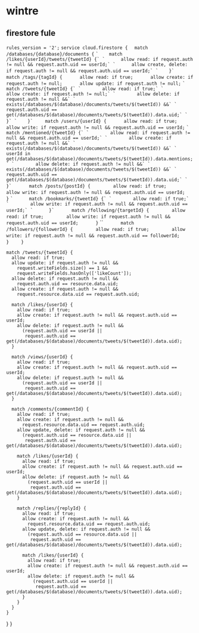 # wintre

## firestore fule

`rules_version = '2';`
`service cloud.firestore {`
`  match /databases/{database}/documents {`
``
`    match /likes/{userId}/tweets/{tweetId} {`
`      allow read: if request.auth != null && request.auth.uid == userId;`
`      allow create, delete: if request.auth != null && request.auth.uid == userId;`
`    }`
``
`    match /tags/{tagId} {`
`      allow read: if true;`
`      allow create: if request.auth != null;`
`      allow update: if request.auth != null;`
``
`      match /tweets/{tweetId} {`
`        allow read: if true;`
`        allow create: if request.auth != null;`
`        allow delete: if request.auth != null &&`
`          exists(/databases/$(database)/documents/tweets/$(tweetId)) &&`
`          request.auth.uid == get(/databases/$(database)/documents/tweets/$(tweetId)).data.uid;`
`      }`
`    }`
``
`    match /users/{userId} {`
`      allow read: if true;`
`      allow write: if request.auth != null && request.auth.uid == userId;`
``
`      match /mentioned/{tweetId} {`
`        allow read: if request.auth != null && request.auth.uid == userId;`
`        allow create: if request.auth != null &&`
`          exists(/databases/$(database)/documents/tweets/$(tweetId)) &&`
`          userId in get(/databases/$(database)/documents/tweets/$(tweetId)).data.mentions;`
`        allow delete: if request.auth != null &&`
`          exists(/databases/$(database)/documents/tweets/$(tweetId)) &&`
`          request.auth.uid == get(/databases/$(database)/documents/tweets/$(tweetId)).data.uid;`
`      }`
``
`      match /posts/{postId} {`
`        allow read: if true;`
`        allow write: if request.auth != null && request.auth.uid == userId;`
`      }`
``
`      match /bookmarks/{tweetId} {`
`        allow read: if true;`
`        allow write: if request.auth != null && request.auth.uid == userId;`
`      }`
``
`      match /following/{targetId} {`
`        allow read: if true;`
`        allow write: if request.auth != null && request.auth.uid == userId;`
`      }`
``
`      match /followers/{followerId} {`
`        allow read: if true;`
`        allow write: if request.auth != null && request.auth.uid == followerId;`
`      }`
`    }`

    match /tweets/{tweetId} {
      allow read: if true;
      allow update: if request.auth != null &&
        request.writeFields.size() == 1 &&
        request.writeFields.hasOnly(['likeCount']);
      allow delete: if request.auth != null &&
        request.auth.uid == resource.data.uid;
      allow create: if request.auth != null &&
        request.resource.data.uid == request.auth.uid;

      match /likes/{userId} {
        allow read: if true;
        allow create: if request.auth != null && request.auth.uid == userId;
        allow delete: if request.auth != null &&
          (request.auth.uid == userId ||
           request.auth.uid == get(/databases/$(database)/documents/tweets/$(tweetId)).data.uid);
      }

      match /views/{userId} {
        allow read: if true;
        allow create: if request.auth != null && request.auth.uid == userId;
        allow delete: if request.auth != null &&
          (request.auth.uid == userId ||
           request.auth.uid == get(/databases/$(database)/documents/tweets/$(tweetId)).data.uid);
      }

      match /comments/{commentId} {
        allow read: if true;
        allow create: if request.auth != null &&
          request.resource.data.uid == request.auth.uid;
        allow update, delete: if request.auth != null &&
          (request.auth.uid == resource.data.uid ||
           request.auth.uid == get(/databases/$(database)/documents/tweets/$(tweetId)).data.uid);

        match /likes/{userId} {
          allow read: if true;
          allow create: if request.auth != null && request.auth.uid == userId;
          allow delete: if request.auth != null &&
            (request.auth.uid == userId ||
             request.auth.uid == get(/databases/$(database)/documents/tweets/$(tweetId)).data.uid);
        }

        match /replies/{replyId} {
          allow read: if true;
          allow create: if request.auth != null &&
            request.resource.data.uid == request.auth.uid;
          allow update, delete: if request.auth != null &&
            (request.auth.uid == resource.data.uid ||
             request.auth.uid == get(/databases/$(database)/documents/tweets/$(tweetId)).data.uid);

          match /likes/{userId} {
            allow read: if true;
            allow create: if request.auth != null && request.auth.uid == userId;
            allow delete: if request.auth != null &&
              (request.auth.uid == userId ||
               request.auth.uid == get(/databases/$(database)/documents/tweets/$(tweetId)).data.uid);
          }
        }
      }
    }
  }
}

